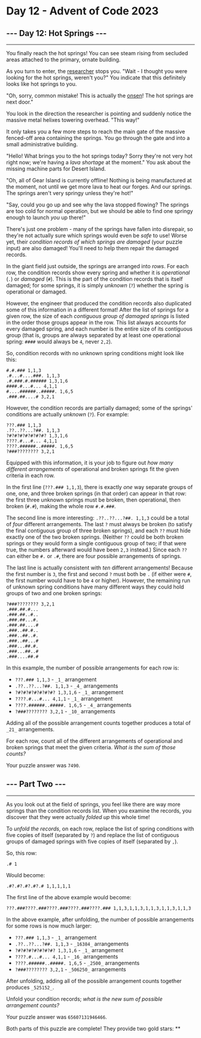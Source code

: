 # Day 12 - Advent of Code 2023

## --- Day 12: Hot Springs ---

----------------------------

You finally reach the hot springs! You can see steam rising from secluded areas attached to the primary, ornate building.

As you turn to enter, the [researcher](11) stops you. "Wait - I thought you were looking for the hot springs, weren't you?" You indicate that this definitely looks like hot springs to you.

"Oh, sorry, common mistake! This is actually the [onsen](https://en.wikipedia.org/wiki/Onsen)! The hot springs are next door."

You look in the direction the researcher is pointing and suddenly notice the massive metal helixes towering overhead. "This way!"

It only takes you a few more steps to reach the main gate of the massive fenced-off area containing the springs. You go through the gate and into a small administrative building.

"Hello! What brings you to the hot springs today? Sorry they're not very hot right now; we're having a _lava shortage_ at the moment." You ask about the missing machine parts for Desert Island.

"Oh, all of Gear Island is currently offline! Nothing is being manufactured at the moment, not until we get more lava to heat our forges. And our springs. The springs aren't very springy unless they're hot!"

"Say, could you go up and see why the lava stopped flowing? The springs are too cold for normal operation, but we should be able to find one springy enough to launch _you_ up there!"

There's just one problem - many of the springs have fallen into disrepair, so they're not actually sure which springs would even be _safe_ to use! Worse yet, their _condition records of which springs are damaged_ (your puzzle input) are also damaged! You'll need to help them repair the damaged records.

In the giant field just outside, the springs are arranged into _rows_. For each row, the condition records show every spring and whether it is _operational_ (`.`) or _damaged_ (`#`). This is the part of the condition records that is itself damaged; for some springs, it is simply _unknown_ (`?`) whether the spring is operational or damaged.

However, the engineer that produced the condition records also duplicated some of this information in a different format! After the list of springs for a given row, the size of each _contiguous group of damaged springs_ is listed in the order those groups appear in the row. This list always accounts for every damaged spring, and each number is the entire size of its contiguous group (that is, groups are always separated by at least one operational spring: `####` would always be `4`, never `2,2`).

So, condition records with no unknown spring conditions might look like this:

    #.#.### 1,1,3
    .#...#....###. 1,1,3
    .#.###.#.###### 1,3,1,6
    ####.#...#... 4,1,1
    #....######..#####. 1,6,5
    .###.##....# 3,2,1

However, the condition records are partially damaged; some of the springs' conditions are actually _unknown_ (`?`). For example:

    ???.### 1,1,3
    .??..??...?##. 1,1,3
    ?#?#?#?#?#?#?#? 1,3,1,6
    ????.#...#... 4,1,1
    ????.######..#####. 1,6,5
    ?###???????? 3,2,1

Equipped with this information, it is your job to figure out _how many different arrangements_ of operational and broken springs fit the given criteria in each row.

In the first line (`???.### 1,1,3`), there is exactly _one_ way separate groups of one, one, and three broken springs (in that order) can appear in that row: the first three unknown springs must be broken, then operational, then broken (`#.#`), making the whole row `#.#.###`.

The second line is more interesting: `.??..??...?##. 1,1,3` could be a total of _four_ different arrangements. The last `?` must always be broken (to satisfy the final contiguous group of three broken springs), and each `??` must hide exactly one of the two broken springs. (Neither `??` could be both broken springs or they would form a single contiguous group of two; if that were true, the numbers afterward would have been `2,3` instead.) Since each `??` can either be `#.` or `.#`, there are four possible arrangements of springs.

The last line is actually consistent with _ten_ different arrangements! Because the first number is `3`, the first and second `?` must both be `.` (if either were `#`, the first number would have to be `4` or higher). However, the remaining run of unknown spring conditions have many different ways they could hold groups of two and one broken springs:

    ?###???????? 3,2,1
    .###.##.#...
    .###.##..#..
    .###.##...#.
    .###.##....#
    .###..##.#..
    .###..##..#.
    .###..##...#
    .###...##.#.
    .###...##..#
    .###....##.#

In this example, the number of possible arrangements for each row is:

* `???.### 1,1,3` - `_1_` arrangement
* `.??..??...?##. 1,1,3` - `_4_` arrangements
* `?#?#?#?#?#?#?#? 1,3,1,6` - `_1_` arrangement
* `????.#...#... 4,1,1` - `_1_` arrangement
* `????.######..#####. 1,6,5` - `_4_` arrangements
* `?###???????? 3,2,1` - `_10_` arrangements

Adding all of the possible arrangement counts together produces a total of `_21_` arrangements.

For each row, count all of the different arrangements of operational and broken springs that meet the given criteria. _What is the sum of those counts?_

Your puzzle answer was `7490`.

## --- Part Two ---

----------------------------

As you look out at the field of springs, you feel like there are way more springs than the condition records list. When you examine the records, you discover that they were actually _folded up_ this whole time!

To _unfold the records_, on each row, replace the list of spring conditions with five copies of itself (separated by `?`) and replace the list of contiguous groups of damaged springs with five copies of itself (separated by `,`).

So, this row:

    .# 1

Would become:

    .#?.#?.#?.#?.# 1,1,1,1,1

The first line of the above example would become:

    ???.###????.###????.###????.###????.### 1,1,3,1,1,3,1,1,3,1,1,3,1,1,3

In the above example, after unfolding, the number of possible arrangements for some rows is now much larger:

* `???.### 1,1,3` - `_1_` arrangement
* `.??..??...?##. 1,1,3` - `_16384_` arrangements
* `?#?#?#?#?#?#?#? 1,3,1,6` - `_1_` arrangement
* `????.#...#... 4,1,1` - `_16_` arrangements
* `????.######..#####. 1,6,5` - `_2500_` arrangements
* `?###???????? 3,2,1` - `_506250_` arrangements

After unfolding, adding all of the possible arrangement counts together produces `_525152_`.

Unfold your condition records; _what is the new sum of possible arrangement counts?_

Your puzzle answer was `65607131946466`.

Both parts of this puzzle are complete! They provide two gold stars: \*\*

